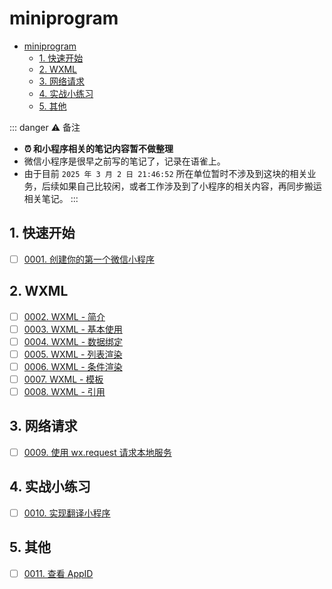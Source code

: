 
# miniprogram

<!-- region:toc -->

- [miniprogram](#miniprogram)
  - [1. 快速开始](#1-快速开始)
  - [2. WXML](#2-wxml)
  - [3. 网络请求](#3-网络请求)
  - [4. 实战小练习](#4-实战小练习)
  - [5. 其他](#5-其他)

<!-- endregion:toc -->

::: danger ⚠️ 备注
- **⏰ 和小程序相关的笔记内容暂不做整理**
- 微信小程序是很早之前写的笔记了，记录在语雀上。
- 由于目前 `2025 年 3 月 2 日 21:46:52` 所在单位暂时不涉及到这块的相关业务，后续如果自己比较闲，或者工作涉及到了小程序的相关内容，再同步搬运相关笔记。
:::

## 1. 快速开始

- [ ] [0001. 创建你的第一个微信小程序](https://github.com/tnotesjs/TNotes.miniprogram/tree/main/notes/0001.%20%E5%88%9B%E5%BB%BA%E4%BD%A0%E7%9A%84%E7%AC%AC%E4%B8%80%E4%B8%AA%E5%BE%AE%E4%BF%A1%E5%B0%8F%E7%A8%8B%E5%BA%8F/README.md)

## 2. WXML

- [ ] [0002. WXML - 简介](https://github.com/tnotesjs/TNotes.miniprogram/tree/main/notes/0002.%20WXML%20-%20%E7%AE%80%E4%BB%8B/README.md)
- [ ] [0003. WXML - 基本使用](https://github.com/tnotesjs/TNotes.miniprogram/tree/main/notes/0003.%20WXML%20-%20%E5%9F%BA%E6%9C%AC%E4%BD%BF%E7%94%A8/README.md)
- [ ] [0004. WXML - 数据绑定](https://github.com/tnotesjs/TNotes.miniprogram/tree/main/notes/0004.%20WXML%20-%20%E6%95%B0%E6%8D%AE%E7%BB%91%E5%AE%9A/README.md)
- [ ] [0005. WXML - 列表渲染](https://github.com/tnotesjs/TNotes.miniprogram/tree/main/notes/0005.%20WXML%20-%20%E5%88%97%E8%A1%A8%E6%B8%B2%E6%9F%93/README.md)
- [ ] [0006. WXML - 条件渲染](https://github.com/tnotesjs/TNotes.miniprogram/tree/main/notes/0006.%20WXML%20-%20%E6%9D%A1%E4%BB%B6%E6%B8%B2%E6%9F%93/README.md)
- [ ] [0007. WXML - 模板](https://github.com/tnotesjs/TNotes.miniprogram/tree/main/notes/0007.%20WXML%20-%20%E6%A8%A1%E6%9D%BF/README.md)
- [ ] [0008. WXML - 引用](https://github.com/tnotesjs/TNotes.miniprogram/tree/main/notes/0008.%20WXML%20-%20%E5%BC%95%E7%94%A8/README.md)

## 3. 网络请求

- [ ] [0009. 使用 wx.request 请求本地服务](https://github.com/tnotesjs/TNotes.miniprogram/tree/main/notes/0009.%20%E4%BD%BF%E7%94%A8%20wx.request%20%E8%AF%B7%E6%B1%82%E6%9C%AC%E5%9C%B0%E6%9C%8D%E5%8A%A1/README.md)

## 4. 实战小练习

- [ ] [0010. 实现翻译小程序](https://github.com/tnotesjs/TNotes.miniprogram/tree/main/notes/0010.%20%E5%AE%9E%E7%8E%B0%E7%BF%BB%E8%AF%91%E5%B0%8F%E7%A8%8B%E5%BA%8F/README.md)

## 5. 其他

- [ ] [0011. 查看 AppID](https://github.com/tnotesjs/TNotes.miniprogram/tree/main/notes/0011.%20%E6%9F%A5%E7%9C%8B%20AppID/README.md)
